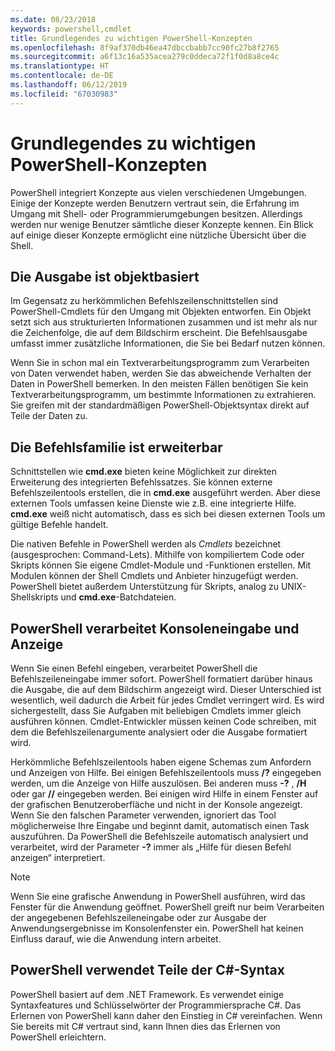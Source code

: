 ```yaml
---
ms.date: 08/23/2018
keywords: powershell,cmdlet
title: Grundlegendes zu wichtigen PowerShell-Konzepten
ms.openlocfilehash: 8f9af370db46ea47dbccbabb7cc90fc27b8f2765
ms.sourcegitcommit: a6f13c16a535acea279c0ddeca72f1f0d8a8ce4c
ms.translationtype: HT
ms.contentlocale: de-DE
ms.lasthandoff: 06/12/2019
ms.locfileid: "67030983"
---
```

# <a name="understanding-important-powershell-concepts"></a>Grundlegendes zu wichtigen PowerShell-Konzepten

PowerShell integriert Konzepte aus vielen verschiedenen Umgebungen. Einige der Konzepte werden Benutzern vertraut sein, die Erfahrung im Umgang mit Shell- oder Programmierumgebungen besitzen. Allerdings werden nur wenige Benutzer sämtliche dieser Konzepte kennen. Ein Blick auf einige dieser Konzepte ermöglicht eine nützliche Übersicht über die Shell.

## <a name="output-is-object-based"></a>Die Ausgabe ist objektbasiert

Im Gegensatz zu herkömmlichen Befehlszeilenschnittstellen sind PowerShell-Cmdlets für den Umgang mit Objekten entworfen.
Ein Objekt setzt sich aus strukturierten Informationen zusammen und ist mehr als nur die Zeichenfolge, die auf dem Bildschirm erscheint. Die Befehlsausgabe umfasst immer zusätzliche Informationen, die Sie bei Bedarf nutzen können.

Wenn Sie in schon mal ein Textverarbeitungsprogramm zum Verarbeiten von Daten verwendet haben, werden Sie das abweichende Verhalten der Daten in PowerShell bemerken. In den meisten Fällen benötigen Sie kein Textverarbeitungsprogramm, um bestimmte Informationen zu extrahieren. Sie greifen mit der standardmäßigen PowerShell-Objektsyntax direkt auf Teile der Daten zu.

## <a name="the-command-family-is-extensible"></a>Die Befehlsfamilie ist erweiterbar

Schnittstellen wie **cmd.exe** bieten keine Möglichkeit zur direkten Erweiterung des integrierten Befehlssatzes. Sie können externe Befehlszeilentools erstellen, die in **cmd.exe** ausgeführt werden. Aber diese externen Tools umfassen keine Dienste wie z.B. eine integrierte Hilfe. **cmd.exe** weiß nicht automatisch, dass es sich bei diesen externen Tools um gültige Befehle handelt.

Die nativen Befehle in PowerShell werden als *Cmdlets* bezeichnet (ausgesprochen: Command-Lets). Mithilfe von kompiliertem Code oder Skripts können Sie eigene Cmdlet-Module und -Funktionen erstellen. Mit Modulen können der Shell Cmdlets und Anbieter hinzugefügt werden. PowerShell bietet außerdem Unterstützung für Skripts, analog zu UNIX-Shellskripts und **cmd.exe**-Batchdateien.

## <a name="powershell-handles-console-input-and-display"></a>PowerShell verarbeitet Konsoleneingabe und Anzeige

Wenn Sie einen Befehl eingeben, verarbeitet PowerShell die Befehlszeileneingabe immer sofort. PowerShell formatiert darüber hinaus die Ausgabe, die auf dem Bildschirm angezeigt wird. Dieser Unterschied ist wesentlich, weil dadurch die Arbeit für jedes Cmdlet verringert wird. Es wird sichergestellt, dass Sie Aufgaben mit beliebigen Cmdlets immer gleich ausführen können. Cmdlet-Entwickler müssen keinen Code schreiben, mit dem die Befehlszeilenargumente analysiert oder die Ausgabe formatiert wird.

Herkömmliche Befehlszeilentools haben eigene Schemas zum Anfordern und Anzeigen von Hilfe. Bei einigen Befehlszeilentools muss **/?** eingegeben werden, um die Anzeige von Hilfe auszulösen. Bei anderen muss **-?** , **/H** oder gar **//** eingegeben werden. Bei einigen wird Hilfe in einem Fenster auf der grafischen Benutzeroberfläche und nicht in der Konsole angezeigt. Wenn Sie den falschen Parameter verwenden, ignoriert das Tool möglicherweise Ihre Eingabe und beginnt damit, automatisch einen Task auszuführen.
Da PowerShell die Befehlszeile automatisch analysiert und verarbeitet, wird der Parameter **-?** immer als „Hilfe für diesen Befehl anzeigen“ interpretiert.

> [!NOTE]
> Wenn Sie eine grafische Anwendung in PowerShell ausführen, wird das Fenster für die Anwendung geöffnet.
> PowerShell greift nur beim Verarbeiten der angegebenen Befehlszeileneingabe oder zur Ausgabe der Anwendungsergebnisse im Konsolenfenster ein. PowerShell hat keinen Einfluss darauf, wie die Anwendung intern arbeitet.

## <a name="powershell-uses-some-c-syntax"></a>PowerShell verwendet Teile der C#-Syntax

PowerShell basiert auf dem .NET Framework. Es verwendet einige Syntaxfeatures und Schlüsselwörter der Programmiersprache C#. Das Erlernen von PowerShell kann daher den Einstieg in C# vereinfachen. Wenn Sie bereits mit C# vertraut sind, kann Ihnen dies das Erlernen von PowerShell erleichtern.
